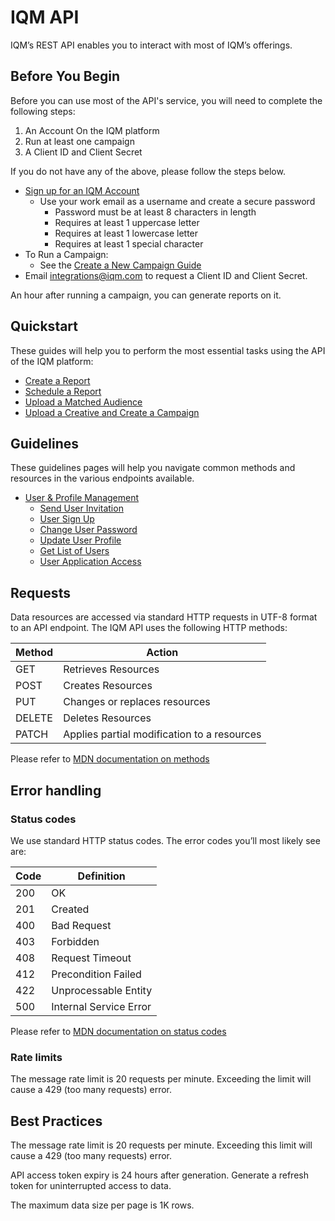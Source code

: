 # IQM API

IQM’s REST API enables you to interact with most of IQM’s offerings.

## Before You Begin

Before you can use most of the API's service, you will need to complete the following steps:

1. An Account On the IQM platform
2. Run at least one campaign
3. A Client ID and Client Secret

If you do not have any of the above,  please follow the steps below.

* [Sign up for an IQM Account](https://app.iqm.com/#/signup)
  * Use your work email as a username and create a secure password
    * Password must be at least 8 characters in length
    * Requires at least 1 uppercase letter
    * Requires at least 1 lowercase letter
    * Requires at least 1 special character
* To Run a Campaign:
  * See the [Create a New Campaign Guide](https://help.iqm.com/en/articles/5651476-create-a-new-campaign)
* Email [integrations@iqm.com](mailto:integrations@iqm.com) to request a Client ID and Client Secret.

An hour after running a campaign, you can generate reports on it.

## Quickstart

These guides will help you to perform the most essential tasks using the API of the IQM platform:

* [Create a Report](/Reporting-API-Quickstart-Guide.md)
* [Schedule a Report](/Schedule-Report-API-Quickstart-Guide.md)
* [Upload a Matched Audience](/Matched-Audience-Upload-API-Quickstart-Guide.md)
* [Upload a Creative and Create a Campaign](/Upload-Creative-and-Create-a-Campaign-API-Quickstart-Guide.md)

## Guidelines

These guidelines pages will help you navigate common methods and resources in the various endpoints available.

* [User & Profile Management](User-Profile-Guidelines.md)
  * [Send User Invitation](User-Profile-Guidelines.md#send-user-invitation)
  * [User Sign Up](User-Profile-Guidelines.md#user-sign-up)
  * [Change User Password](User-Profile-Guidelines.md#change-password)
  * [Update User Profile](User-Profile-Guidelines.md#update-user-profile)
  * [Get List of Users](User-Profile-Guidelines.md#get-list-of-users)
  * [User Application Access](User-Profile-Guidelines.md#user-app-access-list)

## Requests

Data resources are accessed via standard HTTP requests in UTF-8 format to an API endpoint. The IQM API uses the following HTTP methods:

| Method | Action |
|---|---|
| GET | Retrieves Resources |
| POST | Creates Resources |
| PUT | Changes or replaces resources |
| DELETE | Deletes Resources |
| PATCH | Applies partial modification to a resources |

Please refer to [MDN documentation on methods](https://developer.mozilla.org/en-US/docs/Web/HTTP/Methods)

## Error handling

### Status codes

We use standard HTTP status codes. The error codes you’ll most likely see are:

| Code | Definition |
| ---  |--- |
| 200 | OK |
| 201 | Created |
| 400 | Bad Request |
| 403 | Forbidden |
| 408 | Request Timeout |
| 412 | Precondition Failed |
| 422 | Unprocessable Entity |
| 500 | Internal Service Error|

Please refer to [MDN documentation on status codes](https://developer.mozilla.org/en-US/docs/Web/HTTP/Status)

### Rate limits

The message rate limit is 20 requests per minute. Exceeding the limit will cause a 429 (too many requests) error.

## Best Practices

The message rate limit is 20 requests per minute. Exceeding this limit will cause a 429 (too many requests) error. 

API access token expiry is 24 hours after generation. Generate a refresh token for uninterrupted access to data.

The maximum data size per page is 1K rows.
